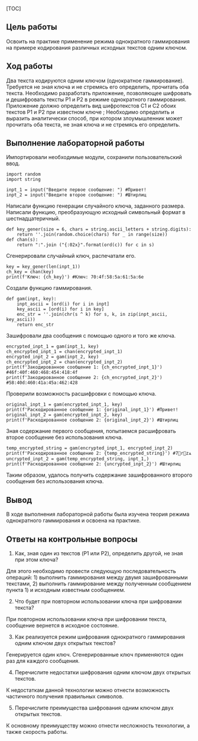 [TOC]

<div style="page-break-after: always;"></div>

## Цель работы

Освоить на практике применение режима однократного гаммирования на примере кодирования различных исходных текстов одним ключом.

## Ход работы

Два текста кодируются одним ключом (однократное гаммирование). Требуется не зная ключа и не стремясь его определить, прочитать оба текста. Необходимо разработать приложение, позволяющее шифровать и дешифровать тексты P1 и P2 в режиме однократного гаммирования. Приложение должно определить вид шифротекстов C1 и C2 обоих текстов P1 и P2 при известном ключе ; Необходимо определить и выразить аналитически способ, при котором злоумышленник может прочитать оба текста, не зная ключа и не стремясь его определить.

## Выполнение лабораторной работы

Импортировали необходимые модули, сохранили пользовательский ввод.

```
import random
import string

inpt_1 = input("Введите первое сообщение: ") #Привет!
inpt_2 = input("Введите второе сообщение: ") #Штирлиц
```

Написали функцию генерации случайного ключа, заданного размера. Написали функцию, преобразующую исходный символьный формат в шестнадцатеричный.

```
def key_gener(size = 6, chars = string.ascii_letters + string.digits):
    return ''.join(random.choice(chars) for _ in range(size))
def chan(s):
    return ":".join ("{:02x}".format(ord(c)) for c in s)
```

Сгенерировали случайный ключ, распечатали его.

```
key = key_gener(len(inpt_1))
ch_key = chan(key)
print(f'Ключ: {ch_key}') #Ключ: 70:4f:58:5a:61:5a:6e
```

Создали функцию гаммирования.

```
def gam(inpt, key):
    inpt_ascii = [ord(i) for i in inpt]
    key_ascii = [ord(i) for i in key]
    enc_str = ''.join(chr(s ^ k) for s, k, in zip(inpt_ascii, key_ascii))
    return enc_str
```

Зашифровали два сообщения с помощью одного и того же ключа.

```
encrypted_inpt_1 = gam(inpt_1, key)
ch_encrypted_inpt_1 = chan(encrypted_inpt_1)
encrypted_inpt_2 = gam(inpt_2, key)
ch_encrypted_inpt_2 = chan(encrypted_inpt_2)
print(f'Закодированное сообщение 1: {ch_encrypted_inpt_1}') #46f:40f:460:468:454:418:4f
print(f'Закодированное сообщение 2: {ch_encrypted_inpt_2}') #58:40d:460:41a:45a:462:428
```

Проверили возможность расшифровки с помощью ключа.

```
original_inpt_1 = gam(encrypted_inpt_1, key)
print(f'Раскодированное сообщение 1: {original_inpt_1}') #Привет!
original_inpt_2 = gam(encrypted_inpt_2, key)
print(f'Раскодированное сообщение 2: {original_inpt_2}') #Штирлиц
```

Зная содержание первого сообщения, попытаемся расшифровать второе сообщение без использования ключа.

```
temp_encrypted_string = gam(encrypted_inpt_1, encrypted_inpt_2)
print(f'Раскодированное сообщение 2: {temp_encrypted_string}') #7rzѧ
uncrypted_inpt_2 = gam(temp_encrypted_string, inpt_1,)
print(f'Раскодированное сообщение 2: {uncrypted_inpt_2}') #Штирлиц
```

Таким образом, удалось получить содержание зашифрованного второго сообщения без использования ключа.

## Вывод

В ходе выполнения лабораторной работы была изучена теория режима однократного гаммирования и освоена на практике.

<div style="page-break-after: always;"></div>

## Ответы на контрольные вопросы

1. Как, зная один из текстов (P1 или P2), определить другой, не зная при этом ключа?

Для этого необходимо провести следующую последовательность операций: 1) выполнить гаммирования между двумя зашифрованными текстами, 2) выполнить гаммирование между полученным сообщением пункта 1) и исходным известным сообщением.

2. Что будет при повторном использовании ключа при шифровании текста?

При повторном использовании ключа при шифровании текста, сообщение вернется в исходное состояние.

3. Как реализуется режим шифрования однократного гаммирования одним ключом двух открытых текстов?

Генерируется один ключ. Сгенерированные ключ применяются один раз для каждого сообщения.

4. Перечислите недостатки шифрования одним ключом двух открытых текстов.

К недостаткам данной технологии можно отнести возможность частичного получения правильных символов.

5. Перечислите преимущества шифрования одним ключом двух открытых текстов.

К основному преимуществу можно отнести несложность технологии, а также скорость работы.
